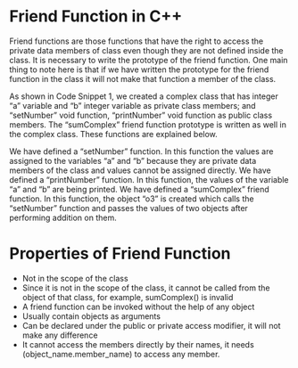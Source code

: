 # Friend Function in C++
Friend functions are those functions that have the right to access the private data members of class even though they are not defined inside the class. It is necessary 
to write the prototype of the friend function. One main thing to note here is that if we have written the prototype for the friend function in the class it will not 
make that function a member of the class.

As shown in Code Snippet 1, we created a complex class that has integer “a” variable and “b” integer variable as private class members; and “setNumber” void function, 
“printNumber” void function as public class members. The “sumComplex” friend function prototype is written as well in the complex class. These functions are explained 
below.

We have defined a “setNumber” function. In this function the values are assigned to the variables “a” and “b” because they are private data members of the class and 
values cannot be assigned directly. We have defined a “printNumber” function. In this function, the values of the variable “a” and “b” are being printed. We have 
defined a “sumComplex” friend function. In this function, the object “o3” is created which calls the “setNumber” function and passes the values of two objects after 
performing addition on them.

# Properties of Friend Function
- Not in the scope of the class
- Since it is not in the scope of the class, it cannot be called from the object of that class, for example, sumComplex() is invalid
- A friend function can be invoked without the help of any object
- Usually contain objects as arguments
- Can be declared under the public or private access modifier, it will not make any difference
- It cannot access the members directly by their names, it needs (object_name.member_name) to access any member.
